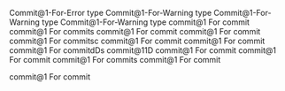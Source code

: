 Commit@1-For-Error type
Commit@1-For-Warning type
Commit@1-For-Warning type
Commit@1-For-Warning type
commit@1 For commit
commit@1 For commits
commit@1 For commit
commit@1 For commit
commit@1 For commitsc
commit@1 For commit
commit@1 For commit
commit@1 For commitdDs
commit@11D
commit@1 For commit
commit@1 For commit
commit@1 For commits
commit@1 For commit

commit@1 For commit
